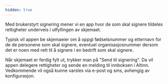 ```yaml
---
hidden: true
---
```


Med brukerstyrt signering mener vi en app hvor de som skal signere tildeles rettigheter underveis i utfyllingen av skjemaet.

Typisk vil appen be skjemaeier om å oppgi fødselsnummer og etternavn for de de personene som skal signere, eventuel organisasjosnummer dersom det er noen med rett til å signere i en bedrift som skal signere.

Når skjemaet er ferdig fylt ut, trykker man på "Send til signering".
Da vil appen delegere rettigheter og sende en melding til innboksen i Altinn.
Vedkommende vil også kunne varsles via e-post og sms, avhengig av konfigurasjon.